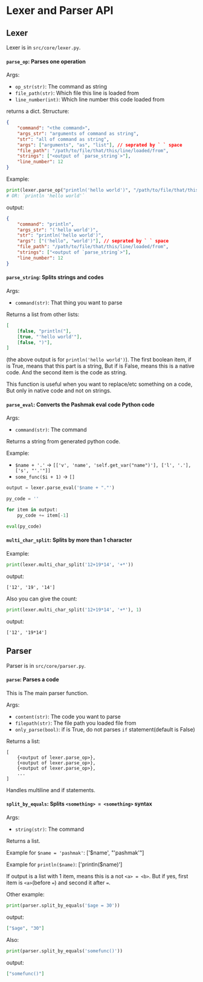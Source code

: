 # Lexer and Parser API

## Lexer
Lexer is in `src/core/lexer.py`.

#### `parse_op`: Parses one operation
Args:
- `op_str(str)`: The command as string
- `file_path(str)`: Which file this line is loaded from
- `line_number(int)`: Which line number this code loaded from

returns a dict.
Strructure:
```json
{
    "command": "<the command>",
    "args_str": "arguments of command as string",
    "str": "all of command as string",
    "args": ["arguments", "as", "list"], // seprated by ` ` space
    "file_path": "/path/to/file/that/this/line/loaded/from",
    "strings": ["<output of `parse_string`>"],
    "line_number": 12
}
```

Example:

```python
print(lexer.parse_op("println('hello world')", "/path/to/file/that/this/line/loaded/from", 12))
# OR: `println 'hello world'`
```

output:

```json
{
    "command": "println",
    "args_str": "('hello world')",
    "str": "println('hello world')",
    "args": ["('hello", "world')"], // seprated by ` ` space
    "file_path": "/path/to/file/that/this/line/loaded/from",
    "strings": ["<output of `parse_string`>"],
    "line_number": 12
}
```

#### `parse_string`: Splits strings and codes
Args:
- `command(str)`: That thing you want to parse

Returns a list from other lists:

```json
[
    [false, "println("],
    [true, "'hello world'"],
    [false, ")"],
]
```

(the above output is for `println('hello world')`).
The first boolean item, if is True, means that this part is a string,
But if is False, means this is a native code.
And the second item is the code as string.

This function is useful when you want to replace/etc something on a code,
But only in native code and not on strings.

#### `parse_eval`: Converts the Pashmak eval code Python code
Args:
- `command(str)`: The command

Returns a string from generated python code.

Example:
- `$name + '.'` -> `[['v', 'name', 'self.get_var("name")'], ['l', '.'], ['s', "'.'"]]`
- `some_func($i + 1)` -> `[]`

```python
output = lexer.parse_eval('$name + "."')

py_code = ''

for item in output:
    py_code += item[-1]

eval(py_code)
```

#### `multi_char_split`: Splits by more than 1 character

Example:

```python
print(lexer.multi_char_split('12+19*14', '+*'))
```

output:

```
['12', '19', '14']
```

Also you can give the count:

```python
print(lexer.multi_char_split('12+19*14', '+*'), 1)
```

output:

```
['12', '19*14']
```

## Parser
Parser is in `src/core/parser.py`.

#### `parse`: Parses a code
This is The main parser function.

Args:
- `content(str)`: The code you want to parse
- `filepath(str)`: The file path you loaded file from
- `only_parse(bool)`: if is True, do not parses `if` statement(default is False)

Returns a list:

```
[
    {<output of lexer.parse_op>},
    {<output of lexer.parse_op>},
    {<output of lexer.parse_op>},
    ...
]
```

Handles multiline and if statements.

#### `split_by_equals`: Splits `<something> = <something>` syntax
Args:
- `string(str)`: The command

Returns a list.

Example for `$name = 'pashmak'`: ['$name', "'pashmak'"]

Example for `println($name)`: ['println($name)']

If output is a list with 1 item, means this is a not `<a> = <b>`.
But if yes, first item is `<a>`(before `=`) and second it after `=`.

Other example:

```python
print(parser.split_by_equals('$age = 30'))
```

output:

```json
["$age", "30"]
```

Also:

```python
print(parser.split_by_equals('somefunc()'))
```

output:

```json
["somefunc()"]
```
